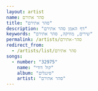 ```yaml
---
layout: artist
name: סהר אתירם
title: "סהר אתירם"
description: "דף האמן סהר אתירם"
keywords: "שירים, מוזיקה, סהר אתירם"
permalink: /artists/סהר-אתירם
redirect_from:
  - /artists/list/סהר אתירם
songs:
  - number: "32975"
    name: "קול דודי"
    album: "סינגלים"
    artist: "סהר אתירם"
---
```

